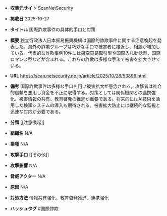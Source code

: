 - **収集元サイト**
ScanNetSecurity

- **掲載日**
2025-10-27

- **タイトル**
国際詐欺事件の具体的手口と対策

- **概要**
独立行政法人日本貿易振興機構は国際的詐欺事件に関する注意喚起を発表した。海外の詐欺グループは巧妙な手口で被害者に接近し、相談が増加している。代表的な詐欺事例10件には架空貿易取引型や国際入札勧誘型、国際ロマンス型などが含まれる。これらの詐欺は多様な手法で被害を拡大させている。

- **URL**
https://scan.netsecurity.ne.jp/article/2025/10/28/53899.html

- **備考**
国際詐欺事件は多様な手口を用い被害拡大が懸念される。攻撃者は社会的信頼を悪用し資金を不正に取得する。対策としては関係機関との連携強化、被害情報の共有、教育啓発の推進が重要である。将来的にはAI技術を活用した検知システムの導入も期待される。被害拡大防止には継続的な監視と迅速な対応が必要である。

- **分類**
[[注意喚起]]

- **組織名**
N/A

- **業種**
N/A

- **攻撃手口**
[[その他]]

- **攻撃影響**
N/A

- **脅威アクター**
N/A

- **原因**
N/A

- **対処方法**
情報共有強化、教育啓発推進、連携強化

- **ハッシュタグ**
#国際詐欺
